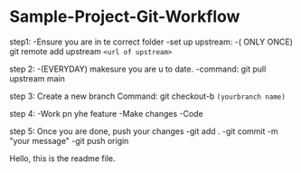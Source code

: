 # Sample-Project-Git-Workflow
step1:
-Ensure you are in te correct folder
-set up upstream:
-(  ONLY ONCE) git remote add upstream ```<url of upstream>```

step 2:
-(EVERYDAY) makesure you are u to date.
-command: git pull upstream main

step 3:
Create a new branch
Command: git checkout-b
```(yourbranch name)```

step 4:
-Work pn yhe feature
-Make changes
-Code

step 5:
Once you are done, push your changes
-git add .
-git commit -m "your message"
-git push origin

Hello, this is the readme file.

